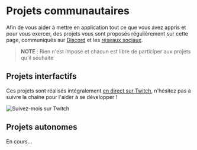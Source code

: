 # Projets communautaires

Afin de vous aider à mettre en application tout ce que vous avez appris et pour vous exercer, des projets vous sont proposés régulièrement sur cette page, communiqués sur [Discord](https://discord.me/jasonchampagne) et les [réseaux sociaux](https://jasonchampagne.fr/liens).

> **NOTE** : Rien n'est imposé et chacun est libre de participer aux projets qu'il souhaite

## Projets interfactifs

Ces projets sont réalisés intégralement [en direct sur Twitch](https://www.twitch.tv/jachampagne), n'hésitez pas à suivre la chaîne pour l'aider à se développer !

![Suivez-mois sur Twitch](https://nsa40.casimages.com/img/2020/04/17/200417041450575688.png)

## Projets autonomes

En cours...
